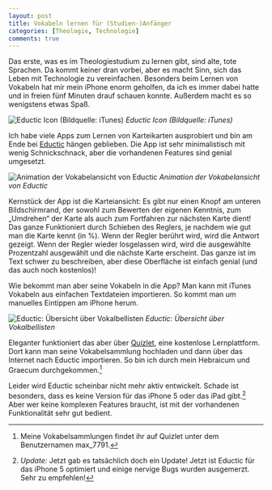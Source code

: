 ```yaml
---
layout: post
title: Vokabeln lernen für (Studien-)Anfänger
categories: [Theologie, Technologie]
comments: true
---
```


Das erste, was es im Theologiestudium zu lernen gibt, sind alte, tote Sprachen. Da kommt keiner dran vorbei, aber es macht Sinn, sich das Leben mit Technologie zu vereinfachen. Besonders beim Lernen von Vokabeln hat mir mein iPhone enorm geholfen, da ich es immer dabei hatte und in freien fünf Minuten drauf schauen konnte. Außerdem macht es so wenigstens etwas Spaß.
<!-- more -->

![Eductic Icon (Bildquelle: iTunes)](https://dl.dropboxusercontent.com/u/11079930/Artikelbilder/eductic%20icon.png)
*Eductic Icon (Bildquelle: iTunes)*

Ich habe viele Apps zum Lernen von Karteikarten ausprobiert und bin am Ende bei [Eductic](https://itunes.apple.com/us/app/eductic-flashcards/id340783381?mt=8) hängen geblieben. Die App ist sehr minimalistisch mit wenig Schnickschnack, aber die vorhandenen Features sind genial umgesetzt.

![Animation der Vokabelansicht von Eductic](https://dl.dropboxusercontent.com/u/11079930/Artikelbilder/eductic.gif)
*Animation der Vokabelansicht von Eductic*

Kernstück der App ist die Karteiansicht: Es gibt nur einen Knopf am unteren Bildschirmrand, der sowohl zum Bewerten der eigenen Kenntnis, zum „Umdrehen“ der Karte als auch zum Fortfahren zur nächsten Karte dient! Das ganze Funktioniert durch Schieben des Reglers, je nachdem wie gut man die Karte kennt (in %). Wenn der Regler berührt wird, wird die Antwort gezeigt. Wenn der Regler wieder losgelassen wird, wird die ausgewählte Prozentzahl ausgewählt und die nächste Karte erscheint. Das ganze ist im Text schwer zu beschreiben, aber diese Oberfläche ist einfach genial (und das auch noch kostenlos)!

Wie bekommt man aber seine Vokabeln in die App? Man kann mit iTunes Vokabeln aus einfachen Textdateien importieren. So kommt man um manuelles Eintippen am iPhone herum.

![Eductic: Übersicht über Vokalbellisten](https://dl.dropboxusercontent.com/u/11079930/Artikelbilder/eductic_menu.PNG)
*Eductic: Übersicht über Vokalbellisten*

Eleganter funktioniert das aber über [Quizlet](http://www.quizlet.com), eine kostenlose Lernplattform. Dort kann man seine Vokabelsammlung hochladen und dann über das Internet nach Eductic importieren. So bin ich durch mein Hebraicum und Graecum durchgekommen.[^1]

Leider wird Eductic scheinbar nicht mehr aktiv entwickelt. Schade ist besonders, dass es keine Version für das iPhone 5 oder das iPad gibt.[^2] Aber wer keine komplexen Features braucht, ist mit der vorhandenen Funktionalität sehr gut bedient.

[^1]: Meine Vokabelsammlungen findet ihr auf Quizlet unter dem Benutzernamen max_7791.

[^2]: *Update:* Jetzt gab es tatsächlich doch ein Update! Jetzt ist Eductic für das iPhone 5 optimiert und einige nervige Bugs wurden ausgemerzt. Sehr zu empfehlen!